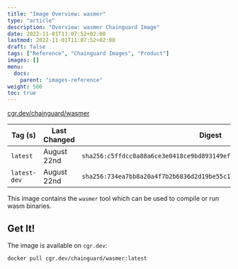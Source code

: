 ```yaml
---
title: "Image Overview: wasmer"
type: "article"
description: "Overview: wasmer Chainguard Image"
date: 2022-11-01T11:07:52+02:00
lastmod: 2022-11-01T11:07:52+02:00
draft: false
tags: ["Reference", "Chainguard Images", "Product"]
images: []
menu:
  docs:
    parent: "images-reference"
weight: 500
toc: true
---
```


[cgr.dev/chainguard/wasmer](https://github.com/chainguard-images/images/tree/main/images/wasmer)

| Tag (s)       | Last Changed | Digest                                                                    |
|---------------|--------------|---------------------------------------------------------------------------|
|  `latest`     | August 22nd  | `sha256:c5ffdcc0a88a6ce3e0418ce9bd893149ef879375e1066a7df19ad16ab1ef4300` |
|  `latest-dev` | August 22nd  | `sha256:734ea7bb8a20a4f7b2b6836d2d19be55c14f0a76f10a3c6bfea2d839f9ae7496` |



This image contains the `wasmer` tool which can be used to compile or run wasm binaries.

## Get It!

The image is available on `cgr.dev`:

```
docker pull cgr.dev/chainguard/wasmer:latest
```

